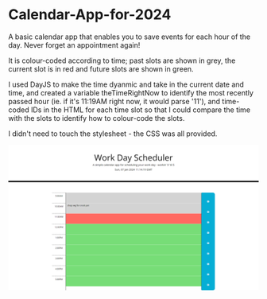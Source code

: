 # Calendar-App-for-2024

A basic calendar app that enables you to save events for each hour of the day. Never forget an appointment again!

It is colour-coded according to time; past slots are shown in grey, the current slot is in red and future slots are shown in green.

I used DayJS to make the time dyanmic and take in the current date and time, and created a variable theTimeRightNow to identify the most recently passed hour (ie. if it's 11:19AM right now, it would parse '11'), and time-coded IDs in the HTML for each time slot so that I could compare the time with the slots to identify how to colour-code the slots.

I didn't need to touch the stylesheet - the CSS was all provided.

![screenshot of working app, taken 7-1-24](./img/screencapture-127-0-0-1-5500-index-html-2024-01-07-11_15_12.png)